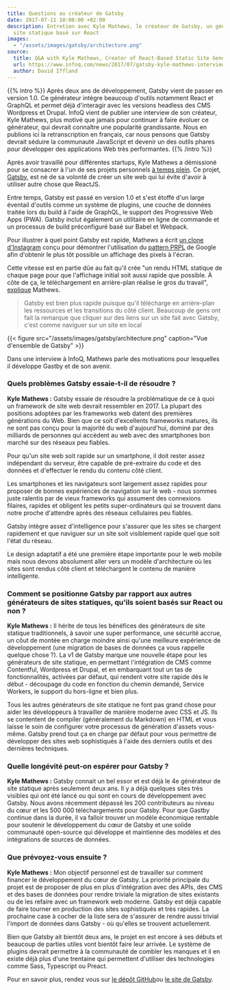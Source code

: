```yaml
---
title: Questions au créateur de Gatsby
date: 2017-07-11 10:00:00 +02:00
description: Entretien avec Kyle Mathews, le créateur de Gatsby, un générateur de
  site statique basé sur React
images:
  - "/assets/images/gatsby/architecture.png"
source:
  title: Q&A with Kyle Mathews, Creator of React-Based Static Site Generator Gatsby
  url: https://www.infoq.com/news/2017/07/gatsby-kyle-mathews-interview
  author: David Iffland
---
```


{{% intro %}}
Après deux ans de développement, Gatsby vient de passer en version 1.0. Ce
générateur intègre beaucoup d'outils notamment React et GraphQL et permet déjà
d'interagir avec les versions headless des CMS Wordpress et Drupal. InfoQ vient
de publier une interview de son créateur, Kyle Mathews, plus motivé que jamais
pour continuer à faire évoluer ce générateur, qui devrait connaître une
popularité grandissante. Nous en publions ici la retranscription en français,
car nous pensons que Gatsby devrait séduire la communauté JavaScript et devenir
un des outils phares pour développer des applications Web très performantes.
{{% /intro %}}

Après avoir travaillé pour différentes startups, Kyle Mathews a démissioné pour
se consacrer à l'un de ses projets personnels [à temps
plein](https://www.bricolage.io/gatsby-open-source-work/). Ce projet,
[Gatsby](https://www.gatsbyjs.org/), est né de sa volonté de créer un site web
qui lui évite d'avoir à utiliser autre chose que ReactJS.

Entre temps, Gatsby est passé en version 1.0 et s'est étoffé d'un large éventail
d'outils comme un système de plugins, une couche de données traitée lors du
build à l'aide de GraphQL, le support des Progressive Web Apps (PWA). Gatsby
inclut également un utilitaire en ligne de commande et un processus de build
préconfiguré basé sur Babel et Webpack.

Pour illustrer à quel point Gatsby est rapide, Mathews a écrit [un clone
d'Instagram](https://www.gatsbyjs.org/blog/gatsbygram-case-study/) conçu pour
démontrer l'utilisation du [pattern
PRPL](https://developers.google.com/web/fundamentals/performance/prpl-pattern/)
de Google afin d'obtenir le plus tôt possible un affichage des pixels à l'écran.

Cette vitesse est en partie dûe au fait qu'il crée "un rendu HTML statique de
chaque page pour que l'affichage initial soit aussi rapide que possible. À côte
de ça, le téléchargement en arrière-plan réalise le gros du travail",
[explique](https://www.reddit.com/r/javascript/comments/6locuu/announcing_gatsby_100/djwxqyq/)
Mathews.

> Gatsby est bien plus rapide puisque qu'il télécharge en arrière-plan les
> ressources et les transitions du côté client. Beaucoup de gens ont fait la
> remarque que cliquer sur des liens sur un site fait avec Gatsby, c'est comme
> naviguer sur un site en local

{{< figure src="/assets/images/gatsby/architecture.png" caption="Vue d'ensemble de Gatsby" >}}

Dans une interview à InfoQ, Mathews parle des motivations pour lesquelles il
développe Gastby et de son avenir.

### Quels problèmes Gatsby essaie-t-il de résoudre ?

**Kyle Mathews :**
Gatsby essaie de résoudre la problématique de ce à quoi un framework de site web
devrait ressembler en 2017. La plupart des positions adoptées par les frameworks
web datent des premières générations du Web. Bien que ce soit d'excellents
frameworks matures, ils ne sont pas conçu pour la majorité du web d'aujourd'hui,
dominé par des milliards de personnes qui accèdent au web avec des smartphones
bon marché sur des réseaux peu fiables.

Pour qu'un site web soit rapide sur un smartphone, il doit rester assez
indépendant du serveur, être capable de pré-extraire du code et des données et
d'effectuer le rendu du contenu côté client.

Les smartphones et les navigateurs sont largement assez rapides pour proposer de
bonnes expériences de navigation sur le web - nous sommes juste ralentis par de
vieux frameworks qui assument des connexions filaires, rapides et obligent les
petits super-ordinateurs qui se trouvent dans notre proche d'attendre après des
réseaux cellulaires peu fiables.

Gatsby intègre assez d'intelligence pour s'assurer que les sites se chargent
rapidement et que naviguer sur un site soit visiblement rapide quel que soit
l'état du réseau.

Le design adaptatif a été une première étape importante pour le web mobile mais
nous devons absolument aller vers un modèle d'architecture où les sites sont
rendus côté client et téléchargent le contenu de manière intelligente.

### Comment se positionne Gatsby par rapport aux autres générateurs de sites statiques, qu'ils soient basés sur React ou non ?

**Kyle Mathews :**
Il hérite de tous les bénéfices des générateurs de site statique traditionnels,
à savoir une super performance, une sécurité accrue, un côut de montée en charge
moindre ainsi qu'une meilleure expérience de développement (une migration de
bases de données ça vous rappelle quelque chose ?). La v1 de Gatsby marque une
nouvelle étape pour les générateurs de site statique, en permettant
l'intégration de CMS comme Contentful, Wordpress et Drupal, et en embarquant
tout un tas de fonctionnalités, activées par défaut, qui rendent votre site
rapide dès le début - découpage du code en fonction du chemin demandé, Service
Workers, le support du hors-ligne et bien plus.

Tous les autres générateurs de site statique ne font pas grand chose pour aider
les développeurs à travailler de manière moderne avec CSS et JS. Ils se
contentent de compiler (généralement du Markdown) en HTML et vous laisse le soin
de configurer votre processus de génération d'assets vous-même. Gatsby prend
tout ça en charge par défaut pour vous permettre de développer des sites web
sophistiqués à l'aide des derniers outils et des dernières techniques.

### Quelle longévité peut-on espérer pour Gatsby ?

**Kyle Mathews :**
Gatsby connait un bel essor et est déjà le 4e générateur de site statique après
seulement deux ans. Il y a déjà quelques sites très visibles qui ont été lancé
ou qui sont en cours de développement avec Gatsby. Nous avons récemment dépassé
les 200 contributeurs au niveau du cœur et les 500 000 téléchargements pour
Gatsby. Pour que Gastby continue dans la durée, il va falloir trouver un modèle
économique rentable pour soutenir le développement du cœur de Gatsby et une
solide communauté open-source qui développe et maintienne des modèles et des
intégrations de sources de données.

### Que prévoyez-vous ensuite ?

**Kyle Mathews :**
Mon objectif personnel est de travailler sur comment financer le développement
du cœur de Gatsby. La priorité principale du projet est de proposer de plus en
plus d'intégration avec des APIs, des CMS et des bases de données pour rendre
triviale la migration de sites existants ou de les refaire avec un framework web
moderne. Gatsby est déjà capable de faire tourner en production des sites
sophistiqués et très rapides. La prochaine case à cocher de la liste sera de
s'assurer de rendre aussi trivial l'import de données dans Gatsby - où qu'elles
se trouvent actuellement.

Bien que Gatsby ait bientôt deux ans, le projet en est encore à ses débuts et
beaucoup de parties utiles vont bientôt faire leur arrivée. Le système de
plugins devrait permettre à la communauté de combler les manques et il en existe
déjà plus d'une trentaine qui permettent d'utiliser des technologies comme Sass,
Typescript ou Preact.

Pour en savoir plus, rendez vous sur [le dépôt GitHub](https://github.com/gatsbyjs/gatsby)ou [le site de Gatsby](https://www.gatsbyjs.org/).
